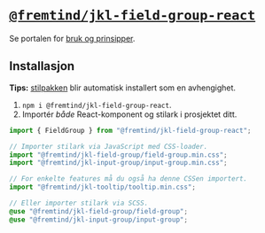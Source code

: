 # [`@fremtind/jkl-field-group-react`](https://jokul.fremtind.no/komponenter/fieldgroup)

Se portalen for [bruk og prinsipper](https://jokul.fremtind.no/komponenter/fieldgroup).

## Installasjon

**Tips:** [stilpakken](../field-group/) blir automatisk installert som en avhengighet.

1. `npm i @fremtind/jkl-field-group-react`.
2. Importér _både_ React-komponent og stilark i prosjektet ditt.

```js
import { FieldGroup } from "@fremtind/jkl-field-group-react";

// Importer stilark via JavaScript med CSS-loader.
import "@fremtind/jkl-field-group/field-group.min.css";
import "@fremtind/jkl-input-group/input-group.min.css";

// For enkelte features må du også ha denne CSSen importert.
import "@fremtind/jkl-tooltip/tooltip.min.css";
```

```scss
// Eller importer stilark via SCSS.
@use "@fremtind/jkl-field-group/field-group";
@use "@fremtind/jkl-input-group/input-group";
```
